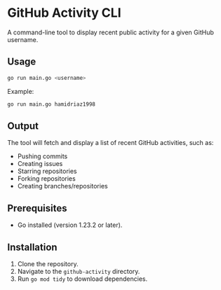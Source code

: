 # GitHub Activity CLI

A command-line tool to display recent public activity for a given GitHub username.

## Usage

```bash
go run main.go <username>
```

Example:

```bash
go run main.go hamidriaz1998
```

## Output

The tool will fetch and display a list of recent GitHub activities, such as:

*   Pushing commits
*   Creating issues
*   Starring repositories
*   Forking repositories
*   Creating branches/repositories

## Prerequisites

*   Go installed (version 1.23.2 or later).

## Installation

1.  Clone the repository.
2.  Navigate to the `github-activity` directory.
3.  Run `go mod tidy` to download dependencies.
